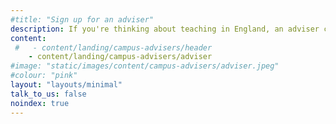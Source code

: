 ```yaml
---
#title: "Sign up for an adviser"
description: If you're thinking about teaching in England, an adviser can offer free one-to-one support as little or as often as you need it.
content:
 #   - content/landing/campus-advisers/header
    - content/landing/campus-advisers/adviser
#image: "static/images/content/campus-advisers/adviser.jpeg"
#colour: "pink"
layout: "layouts/minimal"
talk_to_us: false
noindex: true
---
```

